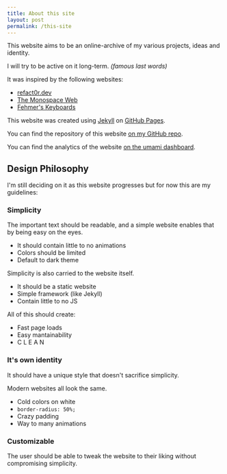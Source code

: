 ```yaml
---
title: About this site
layout: post
permalink: /this-site
---
```


This website aims to be an online-archive of my various projects, ideas and identity. 

I will try to be active on it long-term. *(famous last words)*

It was inspired by the following websites:
- [refact0r.dev](https://refact0r.dev)
- [The Monospace Web](https://owickstrom.github.io/the-monospace-web/)
- [Fehmer's Keyboards](https://keebs.fehmer.info/)

This website was created using [Jekyll](https://jekyllrb.com/) on [GitHub Pages](https://pages.github.com/). 

You can find the repository of this website [on my GitHub repo](https://github.com/Perseus333/website).

You can find the analytics of the website [on the umami dashboard](https://cloud.umami.is/share/WFgcWwn2qH6fhT2c/perseus333.github.io).

## Design Philosophy

I'm still deciding on it as this website progresses but for now this are my guidelines:

### Simplicity

The important text should be readable, and a simple website enables that by being easy on the eyes.

- It should contain little to no animations
- Colors should be limited
- Default to dark theme

Simplicity is also carried to the website itself. 

- It should be a static website
- Simple framework (like Jekyll)
- Contain little to no JS

All of this should create:

- Fast page loads
- Easy mantainability
- C L E A N

### It's own identity

It should have a unique style that doesn't sacrifice simplicity.

Modern websites all look the same.

- Cold colors on white
- `border-radius: 50%;`
- Crazy padding
- Way to many animations

### Customizable

The user should be able to tweak the website to their liking without compromising simplicity. 
